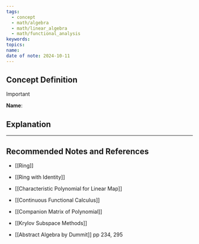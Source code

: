 ```yaml
---
tags:
  - concept
  - math/algebra
  - math/linear_algebra
  - math/functional_analysis
keywords: 
topics: 
name: 
date of note: 2024-10-11
---
```


## Concept Definition

>[!important]
>**Name**: 



## Explanation





-----------
##  Recommended Notes and References


- [[Ring]]
- [[Ring with Identity]]

- [[Characteristic Polynomial for Linear Map]]
- [[Continuous Functional Calculus]]
- [[Companion Matrix of Polynomial]]
- [[Krylov Subspace Methods]]


- [[Abstract Algebra by Dummit]] pp 234, 295